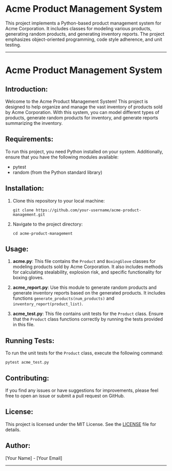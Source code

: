 # Acme Product Management System
 This project implements a Python-based product management system for Acme Corporation. It includes classes for modeling various products, generating random products, and generating inventory reports. The project emphasizes object-oriented programming, code style adherence, and unit testing.

---

# Acme Product Management System

## Introduction:
Welcome to the Acme Product Management System! This project is designed to help organize and manage the vast inventory of products sold by Acme Corporation. With this system, you can model different types of products, generate random products for inventory, and generate reports summarizing the inventory.

## Requirements:
To run this project, you need Python installed on your system. Additionally, ensure that you have the following modules available:
- pytest
- random (from the Python standard library)

## Installation:
1. Clone this repository to your local machine:
    ```
    git clone https://github.com/your-username/acme-product-management.git
    ```
2. Navigate to the project directory:
    ```
    cd acme-product-management
    ```

## Usage:
1. **acme.py**: This file contains the `Product` and `BoxingGlove` classes for modeling products sold by Acme Corporation. It also includes methods for calculating stealability, explosion risk, and specific functionality for boxing gloves.

2. **acme_report.py**: Use this module to generate random products and generate inventory reports based on the generated products. It includes functions `generate_products(num_products)` and `inventory_report(product_list)`.

3. **acme_test.py**: This file contains unit tests for the `Product` class. Ensure that the `Product` class functions correctly by running the tests provided in this file.

## Running Tests:
To run the unit tests for the `Product` class, execute the following command:
```
pytest acme_test.py
```

## Contributing:
If you find any issues or have suggestions for improvements, please feel free to open an issue or submit a pull request on GitHub.

## License:
This project is licensed under the MIT License. See the [LICENSE](LICENSE) file for details.

## Author:
[Your Name] - [Your Email]

---
